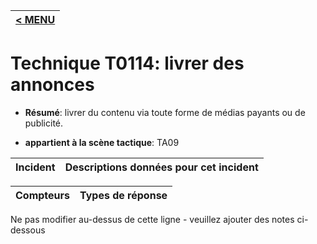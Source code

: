 |[< MENU](../../README.md)|
|---|
# Technique T0114: livrer des annonces

* **Résumé**: livrer du contenu via toute forme de médias payants ou de publicité.

* **appartient à la scène tactique**: TA09


|Incident |Descriptions données pour cet incident |
|-------- |-------------------- |



|Compteurs |Types de réponse |
|-------- |-------------- |


Ne pas modifier au-dessus de cette ligne - veuillez ajouter des notes ci-dessous